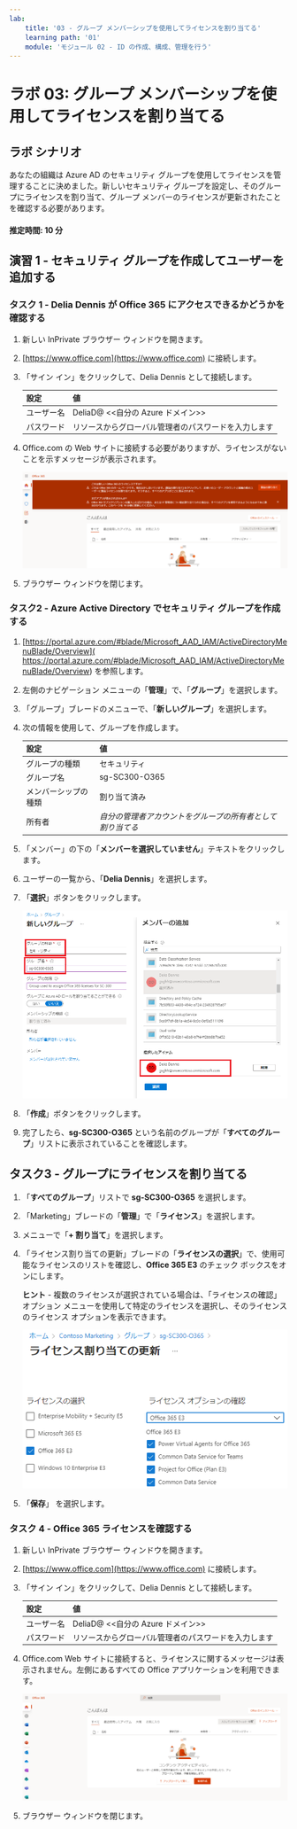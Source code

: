 ```yaml
---
lab:
    title: '03 - グループ メンバーシップを使用してライセンスを割り当てる'
    learning path: '01'
    module: 'モジュール 02 - ID の作成、構成、管理を行う'
---
```


# ラボ 03: グループ メンバーシップを使用してライセンスを割り当てる

## ラボ シナリオ

あなたの組織は Azure AD のセキュリティ グループを使用してライセンスを管理することに決めました。新しいセキュリティ グループを設定し、そのグループにライセンスを割り当て、グループ メンバーのライセンスが更新されたことを確認する必要があります。

#### 推定時間: 10 分

## 演習 1 - セキュリティ グループを作成してユーザーを追加する

### タスク 1 - Delia Dennis が Office 365 にアクセスできるかどうかを確認する

1. 新しい InPrivate ブラウザー ウィンドウを開きます。
2. [https://www.office.com](https://www.office.com) に接続します。
3. 「サイン イン」をクリックして、Delia Dennis として接続します。

    | **設定**| **値**|
    | :--- | :--- |
    | ユーザー名 | DeliaD@ <<自分の Azure ドメイン>>|
    | パスワード| リソースからグローバル管理者のパスワードを入力します|

4. Office.com の Web サイトに接続する必要がありますが、ライセンスがないことを示すメッセージが表示されます。

    ![画面イメージ: Delia Dennis がログインしている Office.com の Web サイト。ライセンスが割り当てられていないため、Office アプリケーションは利用できません。](./media/delia-no-office-license.png)
    
5. ブラウザー ウィンドウを閉じます。

### タスク2 - Azure Active Directory でセキュリティ グループを作成する

1. [https://portal.azure.com/#blade/Microsoft_AAD_IAM/ActiveDirectoryMenuBlade/Overview]( https://portal.azure.com/#blade/Microsoft_AAD_IAM/ActiveDirectoryMenuBlade/Overview) を参照します。

2. 左側のナビゲーション メニューの「**管理**」で、「**グループ**」を選択します。
3. 「グループ」ブレードのメニューで、「**新しいグループ**」を選択します。
4. 次の情報を使用して、グループを作成します。

    | **設定**| **値**|
    | :--- | :--- |
    | グループの種類| セキュリティ|
    | グループ名| sg-SC300-O365|
    | メンバーシップの種類| 割り当て済み|
    | 所有者| *自分の管理者アカウントをグループの所有者として割り当てる*|

5. 「メンバー」の下の「**メンバーを選択していません**」テキストをクリックします。
6. ユーザーの一覧から、「**Delia Dennis**」を選択します。
7. 「**選択**」ボタンをクリックします。

    ![「グループの種類」、「グループ名」、「所有者」、「メンバー」が強調表示された「新しいグループ」ブレードが表示されている画面イメージ](./media/lp1-mod2-create-group.png)

8. 「**作成**」ボタンをクリックします。
9. 完了したら、**sg-SC300-O365** という名前のグループが「**すべてのグループ**」リストに表示されていることを確認します。

## タスク3 - グループにライセンスを割り当てる

1. 「**すべてのグループ**」リストで **sg-SC300-O365** を選択します。
2. 「Marketing」ブレードの「**管理**」で「**ライセンス**」を選択します。
3. メニューで「**+ 割り当て**」を選択します。
4. 「ライセンス割り当ての更新」ブレードの「**ライセンスの選択**」で、使用可能なライセンスのリストを確認し、**Office 365 E3** のチェック ボックスをオンにします。

    **ヒント** - 複数のライセンスが選択されている場合は、「ライセンスの確認」オプション メニューを使用して特定のライセンスを選択し、そのライセンスのライセンス オプションを表示できます。

    ![選択され、グループに割り当てられているライセンスを表示した画面イメージ。「ライセンスの確認」メニューも選択され、複数選択オプションが表示されます。](./media/lp1-mod2-assign-license-group.png)

6. 「**保存**」 を選択します。

### タスク 4 - Office 365 ライセンスを確認する

1. 新しい InPrivate ブラウザー ウィンドウを開きます。
2. [https://www.office.com](https://www.office.com) に接続します。
3. 「サイン イン」をクリックして、Delia Dennis として接続します。

    | **設定**| **値**|
    | :--- | :--- |
    | ユーザー名 | DeliaD@ <<自分の Azure ドメイン>>|
    | パスワード| リソースからグローバル管理者のパスワードを入力します|

4. Office.com Web サイトに接続すると、ライセンスに関するメッセージは表示されません。左側にあるすべての Office アプリケーションを利用できます。

    ![画面イメージ: Delia Dennis がログインしている Office.com の Web サイト。ライセンスが割り当てられているため、Office アプリケーションが利用できます。](./media/delia-office-license.png)
    
5. ブラウザー ウィンドウを閉じます。
    
